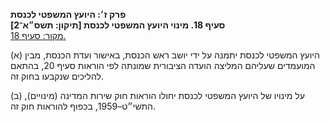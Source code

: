 **פרק ז׳: היועץ המשפטי לכנסת**  
**סעיף 18. מינוי היועץ המשפטי לכנסת [תיקון: תשס״א־2]**  
[מקור: סעיף 18. ](https://he.wikisource.org/wiki/חוק_הכנסת#סעיף_18)  

(א) היועץ המשפטי לכנסת יתמנה על ידי יושב ראש הכנסת, באישור ועדת הכנסת, מבין המועמדים שעליהם המליצה הועדה הציבורית שמונתה לפי הוראות סעיף 20, בהתאם להליכים שנקבעו בחוק זה.

(ב) על מינויו של היועץ המשפטי לכנסת יחולו הוראות חוק שירות המדינה (מינויים), התשי״ט–1959, בכפוף להוראות חוק זה.